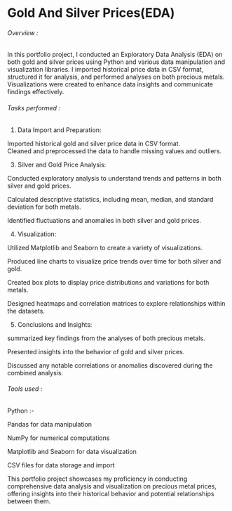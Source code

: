# Gold And Silver Prices(EDA)
###### Overview :
In this portfolio project, I conducted an Exploratory Data Analysis (EDA) on both gold and silver prices using Python and various data manipulation and visualization libraries. I imported historical price data in CSV format, structured it for analysis, and performed analyses on both precious metals. Visualizations were created to enhance data insights and communicate findings effectively.

###### Tasks performed :

1. Data Import and Preparation:
   
Imported historical gold and silver price data in CSV format.  
Cleaned and preprocessed the data to handle missing values and outliers.

3. Silver and Gold Price Analysis:
   
Conducted exploratory analysis to understand trends and patterns in both silver and gold prices.  

Calculated descriptive statistics, including mean, median, and standard deviation for both metals.  

Identified fluctuations and anomalies in both silver and gold prices. 

4. Visualization:
    
Utilized Matplotlib and Seaborn to create a variety of visualizations. 

Produced line charts to visualize price trends over time for both silver and gold.  

Created box plots to display price distributions and variations for both metals. 

Designed heatmaps and correlation matrices to explore relationships within the datasets.

5. Conclusions and Insights:
 
summarized key findings from the analyses of both precious metals. 

Presented insights into the behavior of gold and silver prices. 

Discussed any notable correlations or anomalies discovered during the combined analysis.


###### Tools used : 
Python :- 

Pandas for data manipulation 

NumPy for numerical computations 

Matplotlib and Seaborn for data visualization  

CSV files for data storage and import


This portfolio project showcases my proficiency in conducting comprehensive data analysis and visualization on precious metal prices, offering insights into their historical behavior and potential relationships between them.
